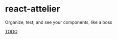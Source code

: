 # react-attelier
Organize, test, and see your components, like a boss

[TODO](https://github.com/scup/react-attelier/blob/master/TO-DO.md)
